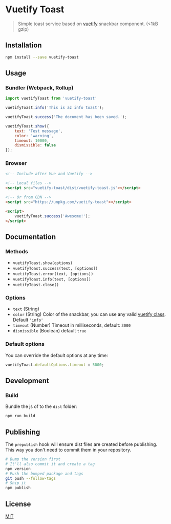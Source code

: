 # Vuetify Toast

> Simple toast service based on [vuetify](https://github.com/vuetifyjs/vuetify) snackbar component. (<1kB gzip)

## Installation

```bash
npm install --save vuetify-toast
```

## Usage

### Bundler (Webpack, Rollup)

```js
import vuetifyToast from 'vuetify-toast'

vuetifyToast.info('This is az info toast');

vuetifyToast.success('The document has been saved.');

vuetifyToast.show({
    text: 'Test message',
    color: 'warning',
    timeout: 10000,
    dismissible: false
});
```

### Browser

```html
<!-- Include after Vue and Vuetify -->

<!-- Local files -->
<script src="vuetify-toast/dist/vuetify-toast.js"></script>

<!-- Or from CDN -->
<script src="https://unpkg.com/vuetify-toast"></script>

<script>
    vuetifyToast.success('Awesome!');
</script>
```


## Documentation

### Methods

- `vuetifyToast.show(options)`
- `vuetifyToast.success(text, [options])`
- `vuetifyToast.error(text, [options])`
- `vuetifyToast.info(text, [options])`
- `vuetifyToast.close()`


### Options

- `text` (String)
- `color` (String) Color of the snackbar, you can use any valid [vuetify class](https://vuetifyjs.com/style/colors). Default `'info'`
- `timeout` (Number) Timeout in milliseconds, default: `3000`
- `dismissible` (Boolean) default `true`


### Default options

You can override the default options at any time:

```js
vuetifyToast.defaultOptions.timeout = 5000;
```


## Development

### Build

Bundle the js of to the `dist` folder:

```bash
npm run build
```


## Publishing

The `prepublish` hook will ensure dist files are created before publishing. This
way you don't need to commit them in your repository.

```bash
# Bump the version first
# It'll also commit it and create a tag
npm version
# Push the bumped package and tags
git push --follow-tags
# Ship it
npm publish
```

## License

[MIT](http://opensource.org/licenses/MIT)
